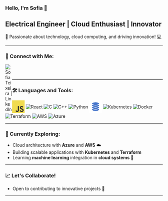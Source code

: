 ### Hello, I'm Sofia 👋

## Electrical Engineer | Cloud Enthusiast | Innovator  
🔌 Passionate about technology, cloud computing, and driving innovation! 💻

---

### 🌟 Connect with Me:
[<img align="left" alt="SofiaTeixeira | LinkedIn" width="22px" src="https://cdn-icons-png.flaticon.com/512/174/174857.png" />][linkedin]  
<br />

---

### 🛠️ Languages and Tools:  
<div align="left">
  <img align="center" alt="JavaScript" width="40px" src="https://raw.githubusercontent.com/github/explore/80688e429a7d4ef2fca1e82350fe8e3517d3494d/topics/javascript/javascript.png" />
  <img align="center" alt="React" width="40px" src="https://cdn.freebiesupply.com/logos/large/2x/react-1-logo-png-transparent.png" />
  <img align="center" alt="C" width="40px" src="https://cdn.iconscout.com/icon/free/png-512/c-programming-569564.png" />
  <img align="center" alt="C++" width="40px" src="https://upload.wikimedia.org/wikipedia/commons/thumb/1/18/ISO_C%2B%2B_Logo.svg/459px-ISO_C%2B%2B_Logo.svg.png" />
  <img align="center" alt="Python" width="40px" src="https://upload.wikimedia.org/wikipedia/commons/c/c3/Python-logo-notext.svg" />
  <img align="center" alt="SQL" width="40px" src="https://raw.githubusercontent.com/github/explore/80688e429a7d4ef2fca1e82350fe8e3517d3494d/topics/sql/sql.png" />
  <img align="center" alt="Kubernetes" width="40px" src="https://upload.wikimedia.org/wikipedia/commons/3/39/Kubernetes_logo_without_workmark.svg" />
  <img align="center" alt="Docker" width="40px" src="https://www.docker.com/wp-content/uploads/2022/03/vertical-logo-monochromatic.png" />
  <img align="center" alt="Terraform" width="40px" src="https://sue.eu/wp-content/uploads/sites/6/2022/06/terraform-hashicorp-logo-920x920-sue-v5-300x300.png" />
  <img align="center" alt="AWS" width="40px" src="https://logos-world.net/wp-content/uploads/2021/08/Amazon-Web-Services-AWS-Logo.png" />
  <img align="center" alt="Azure" width="40px" src="https://upload.wikimedia.org/wikipedia/commons/a/a8/Microsoft_Azure_Logo.svg" />
</div>

---

### 🌱 Currently Exploring:  
- Cloud architecture with **Azure** and **AWS** ☁️  
- Building scalable applications with **Kubernetes** and **Terraform**  
- Learning **machine learning** integration in **cloud systems** 🤖  

---

### 📈 Let's Collaborate!  
- Open to contributing to innovative projects 🚀  

---

[linkedin]: https://www.linkedin.com/in/ana-sofia-teixeira/
